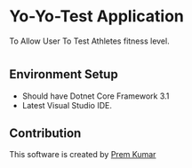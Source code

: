 # Yo-Yo-Test Application

To Allow User To Test Athletes fitness level.

#

## Environment Setup
  - Should have Dotnet Core Framework 3.1
  - Latest Visual Studio IDE.
  


## Contribution
This software is created by [Prem Kumar](http://pkworlz.com)
